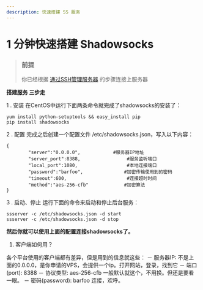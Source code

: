```yaml
---
description: 快速搭建 SS 服务
---
```


# 1 分钟快速搭建 Shadowsocks

> ### 前提
>
> 你已经根据 [通过SSH管理服务器](http://t.cn/EfJuie7) 的步骤连接上服务器

**搭建服务 三步走**

1 . 安装 在CentOS中运行下面两条命令就完成了shadowsocks的安装了：

```text
yum install python-setuptools && easy_install pip
pip install shadowsocks
```

2 . 配置 完成之后创建一个配置文件 /etc/shadowsocks.json，写入以下内容：

```text
{ 
        "server":"0.0.0.0",            #服务器IP地址
        "server_port":8388,                 #服务监听端口
        "local_port":1080,                  #本地连接端口
        "password":"barfoo",               #加密传输使用到的密码
        "timeout":600,                      #连接超时时间
        "method":"aes-256-cfb"             #加密算法
}
```

3 . 启动、停止 运行下面的命令来启动和停止后台服务：

```text
ssserver -c /etc/shadowsocks.json -d start
ssserver -c /etc/shadowsocks.json -d stop
```

**然后你就可以使用上面的配置连接shadowsocks了。**

1. 客户端如何用？

各个平台使用的客户端都有差异，但是用到的信息就这些： － 服务器IP: 不是上面的0.0.0.0，是你申请的VPS，会提供一个ip。打开网站，登录，找到它 － 端口\(port\): 8388 － 协议类型: aes-256-cfb 一般默认就这个，不用换。但还是要看一眼。 － 密码\(password\): barfoo 连接，欢呼。

